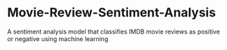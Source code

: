 # Movie-Review-Sentiment-Analysis
A sentiment analysis model that classifies IMDB movie reviews as positive or negative using machine learning
